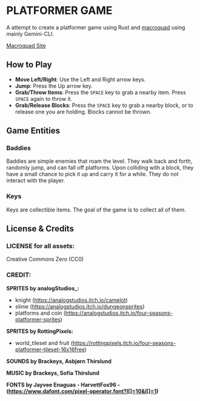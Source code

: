 # PLATFORMER GAME

A attempt to create a platformer game using Rust and [macroquad](https://github.com/not-fl3/macroquad) using mainly Gemini-CLI.

[Macroquad Site](https://macroquad.rs/)

## How to Play

-   **Move Left/Right**: Use the Left and Right arrow keys.
-   **Jump**: Press the Up arrow key.
-   **Grab/Throw Items**: Press the `SPACE` key to grab a nearby item. Press `SPACE` again to throw it.
-   **Grab/Release Blocks**: Press the `SPACE` key to grab a nearby block, or to release one you are holding. Blocks cannot be thrown.

## Game Entities

### Baddies

Baddies are simple enemies that roam the level. They walk back and forth, randomly jump, and can fall off platforms. Upon colliding with a block, they have a small chance to pick it up and carry it for a while. They do not interact with the player.

### Keys

Keys are collectible items. The goal of the game is to collect all of them.


## License & Credits

### LICENSE for all assets:

Creative Commons Zero (CC0)

### CREDIT:

**SPRITES by analogStudios_:**
- knight (https://analogstudios.itch.io/camelot)
- slime (https://analogstudios.itch.io/dungeonsprites)
- platforms and coin (https://analogstudios.itch.io/four-seasons-platformer-sprites)

**SPRITES by RottingPixels:**
- world_tileset and fruit (https://rottingpixels.itch.io/four-seasons-platformer-tileset-16x16free)

**SOUNDS by Brackeys, Asbjørn Thirslund**

**MUSIC by Brackeys, Sofia Thirslund**

**FONTS by Jayvee Enaguas - HarvettFox96 - (https://www.dafont.com/pixel-operator.font?l[]=10&l[]=1)**